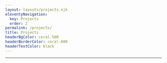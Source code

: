 ```yaml
---
layout: layouts/projects.njk
eleventyNavigation:
  key: Projects
  order: 2
permalink: /projects/
title: Projects
headerBgColor: coral-500
headerBorderColor: coral-800
headerTextColor: black
---
```

***
